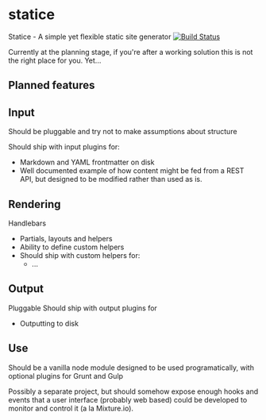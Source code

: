 # statice
Statice - A simple yet flexible static site generator
[![Build Status](https://travis-ci.org/andymantell/statice.svg)](https://travis-ci.org/andymantell/statice)

Currently at the planning stage, if you're after a working solution this is not the right place for you. Yet...

## Planned features
## Input
  Should be pluggable and try  not to make assumptions about structure
  
  Should ship with input plugins for:
  
  * Markdown and YAML frontmatter on disk
  * Well documented example of how content might be fed from a REST API, but designed to be modified rather than used as is.
    
## Rendering
  Handlebars
  * Partials, layouts and helpers
  * Ability to define custom helpers
  * Should ship with custom helpers for:
    * ...
      
## Output
  Pluggable
  Should ship with output plugins for
  * Outputting to disk


## Use
Should be a vanilla node module designed to be used programatically, with optional plugins for Grunt and Gulp

Possibly a separate project, but should somehow expose enough hooks and events that a user interface (probably web based) could be developed to monitor and control it (a la Mixture.io).
